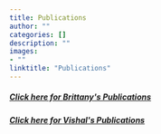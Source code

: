 ```yaml
---
title: Publications
author: ""
categories: []
description: ""
images:
- ""
linktitle: "Publications"
---
```

##### <a href="https://www.ncbi.nlm.nih.gov/myncbi/brittany.lasseigne.1/bibliography/public/">Click here for **Brittany**'s Publications</a>

##### <a href="https://www.ncbi.nlm.nih.gov/myncbi/1v9UzpUf7thgXU/bibliography/public/">Click here for **Vishal**'s Publications</a>

